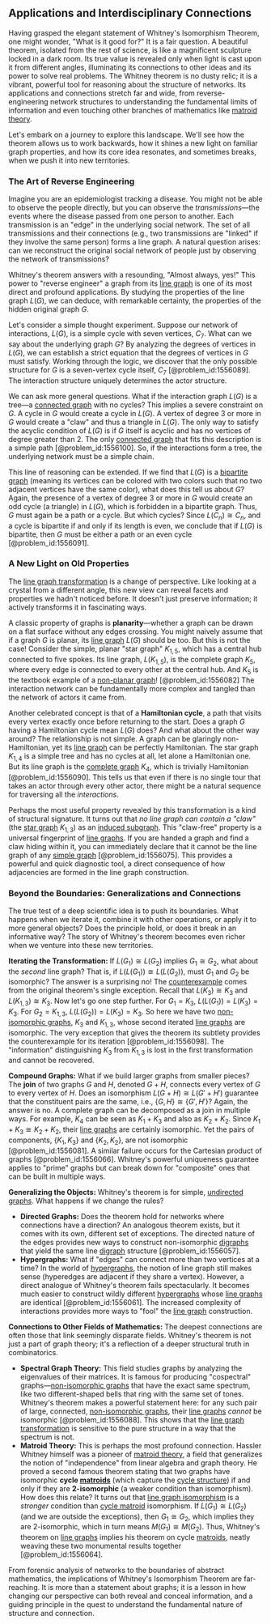 ## Applications and Interdisciplinary Connections

Having grasped the elegant statement of Whitney's Isomorphism Theorem, one might wonder, "What is it good for?" It is a fair question. A beautiful theorem, isolated from the rest of science, is like a magnificent sculpture locked in a dark room. Its true value is revealed only when light is cast upon it from different angles, illuminating its connections to other ideas and its power to solve real problems. The Whitney theorem is no dusty relic; it is a vibrant, powerful tool for reasoning about the structure of networks. Its applications and connections stretch far and wide, from reverse-engineering network structures to understanding the fundamental limits of information and even touching other branches of mathematics like [matroid theory](@article_id:272003).

Let's embark on a journey to explore this landscape. We'll see how the theorem allows us to work backwards, how it shines a new light on familiar graph properties, and how its core idea resonates, and sometimes breaks, when we push it into new territories.

### The Art of Reverse Engineering

Imagine you are an epidemiologist tracking a disease. You might not be able to observe the people directly, but you can observe the *transmissions*—the events where the disease passed from one person to another. Each transmission is an "edge" in the underlying social network. The set of all transmissions and their connections (e.g., two transmissions are "linked" if they involve the same person) forms a line graph. A natural question arises: can we reconstruct the original social network of people just by observing the network of transmissions?

Whitney's theorem answers with a resounding, "Almost always, yes!" This power to "reverse engineer" a graph from its [line graph](@article_id:274805) is one of its most direct and profound applications. By studying the properties of the line graph $L(G)$, we can deduce, with remarkable certainty, the properties of the hidden original graph $G$.

Let's consider a simple thought experiment. Suppose our network of interactions, $L(G)$, is a simple cycle with seven vertices, $C_7$. What can we say about the underlying graph $G$? By analyzing the degrees of vertices in $L(G)$, we can establish a strict equation that the degrees of vertices in $G$ must satisfy. Working through the logic, we discover that the only possible structure for $G$ is a seven-vertex cycle itself, $C_7$ [@problem_id:1556089]. The interaction structure uniquely determines the actor structure.

We can ask more general questions. What if the interaction graph $L(G)$ is a tree—a [connected graph](@article_id:261237) with no cycles? This implies a severe constraint on $G$. A cycle in $G$ would create a cycle in $L(G)$. A vertex of degree 3 or more in $G$ would create a "claw" and thus a triangle in $L(G)$. The only way to satisfy the acyclic condition of $L(G)$ is if $G$ itself is acyclic and has no vertices of degree greater than 2. The only [connected graph](@article_id:261237) that fits this description is a simple path [@problem_id:1556100]. So, if the interactions form a tree, the underlying network must be a simple chain.

This line of reasoning can be extended. If we find that $L(G)$ is a [bipartite graph](@article_id:153453) (meaning its vertices can be colored with two colors such that no two adjacent vertices have the same color), what does this tell us about $G$? Again, the presence of a vertex of degree 3 or more in $G$ would create an odd cycle (a triangle) in $L(G)$, which is forbidden in a bipartite graph. Thus, $G$ must again be a path or a cycle. But which cycles? Since $L(C_n) \cong C_n$, and a cycle is bipartite if and only if its length is even, we conclude that if $L(G)$ is bipartite, then $G$ must be either a path or an even cycle [@problem_id:1556091].

### A New Light on Old Properties

The [line graph transformation](@article_id:266718) is a change of perspective. Like looking at a crystal from a different angle, this new view can reveal facets and properties we hadn't noticed before. It doesn't just preserve information; it actively transforms it in fascinating ways.

A classic property of graphs is **planarity**—whether a graph can be drawn on a flat surface without any edges crossing. You might naively assume that if a graph $G$ is planar, its [line graph](@article_id:274805) $L(G)$ should be too. But this is not the case! Consider the simple, planar "star graph" $K_{1,5}$, which has a central hub connected to five spokes. Its line graph, $L(K_{1,5})$, is the complete graph $K_5$, where every edge is connected to every other at the central hub. And $K_5$ is the textbook example of a [non-planar graph](@article_id:261264)! [@problem_id:1556082] The interaction network can be fundamentally more complex and tangled than the network of actors it came from.

Another celebrated concept is that of a **Hamiltonian cycle**, a path that visits every vertex exactly once before returning to the start. Does a graph $G$ having a Hamiltonian cycle mean $L(G)$ does? And what about the other way around? The relationship is not simple. A graph can be glaringly non-Hamiltonian, yet its [line graph](@article_id:274805) can be perfectly Hamiltonian. The star graph $K_{1,4}$ is a simple tree and has no cycles at all, let alone a Hamiltonian one. But its line graph is the [complete graph](@article_id:260482) $K_4$, which is trivially Hamiltonian [@problem_id:1556090]. This tells us that even if there is no single tour that takes an actor through every other actor, there might be a natural sequence for traversing all the *interactions*.

Perhaps the most useful property revealed by this transformation is a kind of structural signature. It turns out that *no line graph can contain a "claw"* (the [star graph](@article_id:271064) $K_{1,3}$) as an [induced subgraph](@article_id:269818). This "claw-free" property is a universal fingerprint of [line graphs](@article_id:264105). If you are handed a graph and find a claw hiding within it, you can immediately declare that it cannot be the line graph of any [simple graph](@article_id:274782) [@problem_id:1556075]. This provides a powerful and quick diagnostic tool, a direct consequence of how adjacencies are formed in the line graph construction.

### Beyond the Boundaries: Generalizations and Connections

The true test of a deep scientific idea is to push its boundaries. What happens when we iterate it, combine it with other operations, or apply it to more general objects? Does the principle hold, or does it break in an informative way? The story of Whitney's theorem becomes even richer when we venture into these new territories.

**Iterating the Transformation:** If $L(G_1) \cong L(G_2)$ implies $G_1 \cong G_2$, what about the *second* line graph? That is, if $L(L(G_1)) \cong L(L(G_2))$, must $G_1$ and $G_2$ be isomorphic? The answer is a surprising no! The [counterexample](@article_id:148166) comes from the original theorem's single exception. Recall that $L(K_3) \cong K_3$ and $L(K_{1,3}) \cong K_3$. Now let's go one step further. For $G_1 = K_3$, $L(L(G_1)) = L(K_3) = K_3$. For $G_2 = K_{1,3}$, $L(L(G_2)) = L(K_3) = K_3$. So here we have two [non-isomorphic graphs](@article_id:273534), $K_3$ and $K_{1,3}$, whose second iterated [line graphs](@article_id:264105) are isomorphic. The very exception that gives the theorem its subtlety provides the counterexample for its iteration [@problem_id:1556098]. The "information" distinguishing $K_3$ from $K_{1,3}$ is lost in the first transformation and cannot be recovered.

**Compound Graphs:** What if we build larger graphs from smaller pieces? The **join** of two graphs $G$ and $H$, denoted $G+H$, connects every vertex of $G$ to every vertex of $H$. Does an isomorphism $L(G+H) \cong L(G'+H')$ guarantee that the constituent pairs are the same, i.e., $\{G, H\} \cong \{G', H'\}$? Again, the answer is no. A complete graph can be decomposed as a join in multiple ways. For example, $K_4$ can be seen as $K_1+K_3$ and also as $K_2+K_2$. Since $K_1+K_3 \cong K_2+K_2$, their [line graphs](@article_id:264105) are certainly isomorphic. Yet the pairs of components, $\{K_1, K_3\}$ and $\{K_2, K_2\}$, are not isomorphic [@problem_id:1556081]. A similar failure occurs for the Cartesian product of graphs [@problem_id:1556066]. Whitney's powerful uniqueness guarantee applies to "prime" graphs but can break down for "composite" ones that can be built in multiple ways.

**Generalizing the Objects:** Whitney's theorem is for simple, [undirected graphs](@article_id:270411). What happens if we change the rules?
*   **Directed Graphs:** Does the theorem hold for networks where connections have a direction? An analogous theorem exists, but it comes with its own, different set of exceptions. The directed nature of the edges provides new ways to construct non-isomorphic [digraphs](@article_id:268891) that yield the same line [digraph](@article_id:276465) structure [@problem_id:1556057].
*   **Hypergraphs:** What if "edges" can connect more than two vertices at a time? In the world of [hypergraphs](@article_id:270449), the notion of line graph still makes sense (hyperedges are adjacent if they share a vertex). However, a direct analogue of Whitney's theorem fails spectacularly. It becomes much easier to construct wildly different [hypergraphs](@article_id:270449) whose [line graphs](@article_id:264105) are identical [@problem_id:1556061]. The increased complexity of interactions provides more ways to "fool" the [line graph](@article_id:274805) construction.

**Connections to Other Fields of Mathematics:** The deepest connections are often those that link seemingly disparate fields. Whitney's theorem is not just a part of graph theory; it's a reflection of a deeper structural truth in combinatorics.
*   **Spectral Graph Theory:** This field studies graphs by analyzing the eigenvalues of their matrices. It is famous for producing "cospectral" graphs—[non-isomorphic graphs](@article_id:273534) that have the exact same spectrum, like two different-shaped bells that ring with the same set of tones. Whitney's theorem makes a powerful statement here: for any such pair of large, connected, [non-isomorphic graphs](@article_id:273534), their [line graphs](@article_id:264105) *cannot* be isomorphic [@problem_id:1556088]. This shows that the [line graph transformation](@article_id:266718) is sensitive to the pure structure in a way that the spectrum is not.
*   **Matroid Theory:** This is perhaps the most profound connection. Hassler Whitney himself was a pioneer of [matroid theory](@article_id:272003), a field that generalizes the notion of "independence" from linear algebra and graph theory. He proved a second famous theorem stating that two graphs have isomorphic **cycle [matroids](@article_id:272628)** (which capture the [cycle structure](@article_id:146532)) if and only if they are **2-isomorphic** (a weaker condition than isomorphism). How does this relate? It turns out that [line graph isomorphism](@article_id:274709) is a *stronger* condition than [cycle matroid](@article_id:274557) isomorphism. If $L(G_1) \cong L(G_2)$ (and we are outside the exceptions), then $G_1 \cong G_2$, which implies they are 2-isomorphic, which in turn means $M(G_1) \cong M(G_2)$. Thus, Whitney's theorem on [line graphs](@article_id:264105) implies his theorem on cycle [matroids](@article_id:272628), neatly weaving these two monumental results together [@problem_id:1556064].

From forensic analysis of networks to the boundaries of abstract mathematics, the implications of Whitney's Isomorphism Theorem are far-reaching. It is more than a statement about graphs; it is a lesson in how changing our perspective can both reveal and conceal information, and a guiding principle in the quest to understand the fundamental nature of structure and connection.